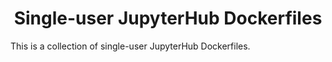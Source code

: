 <div align="center">
  <h1>Single-user JupyterHub Dockerfiles</h1>
</div>

This is a collection of single-user JupyterHub Dockerfiles.
